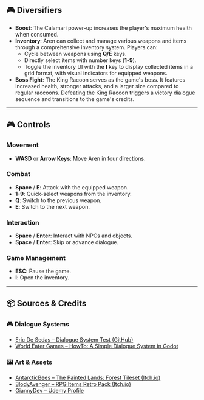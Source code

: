 
## 🎮 Diversifiers

- **Boost**: The Calamari power-up increases the player's maximum health when consumed.
- **Inventory**: Aren can collect and manage various weapons and items through a comprehensive inventory system. Players can:
    - Cycle between weapons using **Q/E** keys.
    - Directly select items with number keys (**1-9**).
    - Toggle the inventory UI with the **I** key to display collected items in a grid format, with visual indicators for equipped weapons.
- **Boss Fight**: The King Racoon serves as the game's boss. It features increased health, stronger attacks, and a larger size compared to regular raccoons. Defeating the King Racoon triggers a victory dialogue sequence and transitions to the game's credits.

---

## 🎮 Controls

### Movement
- **WASD** or **Arrow Keys**: Move Aren in four directions.

### Combat
- **Space** / **E**: Attack with the equipped weapon.
- **1-9**: Quick-select weapons from the inventory.
- **Q**: Switch to the previous weapon.
- **E**: Switch to the next weapon.

### Interaction
- **Space** / **Enter**: Interact with NPCs and objects.
- **Space** / **Enter**: Skip or advance dialogue.

### Game Management
- **ESC**: Pause the game.
- **I**: Open the inventory.

---

## 📦 Sources & Credits

### 🎮 Dialogue Systems
- [Eric De Sedas – Dialogue System Test (GitHub)](https://github.com/ericdsw/dialogue_system_test)  
- [World Eater Games – HowTo: A Simple Dialogue System in Godot](https://worldeater-dev.itch.io/bittersweet-birthday/devlog/224241/howto-a-simple-dialogue-system-in-godot)  

### 🖼️ Art & Assets
- [AntarcticBees – The Painted Lands: Forest Tileset (Itch.io)](https://antarcticbees.itch.io/antarcticbees-the-painted-lands-forest)  
- [BlodyAvenger – RPG Items Retro Pack (Itch.io)](https://blodyavenger.itch.io/rpg-items-retro-pack)  
- [GiannyDev – Udemy Profile](https://www.udemy.com/user/gianny-dev/)  



